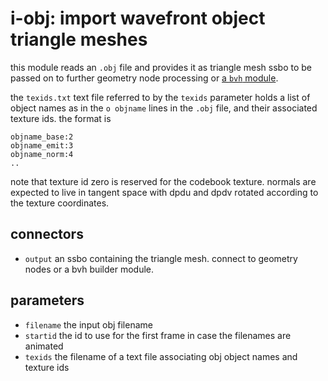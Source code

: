 # i-obj: import wavefront object triangle meshes

this module reads an `.obj` file and provides it as triangle mesh ssbo
to be passed on to further geometry node processing or [a `bvh` module](../bvh/readme.md).

the `texids.txt` text file referred to by the `texids` parameter holds a list of object names
as in the `o objname` lines in the `.obj` file, and their associated texture ids. the format is
```
objname_base:2
objname_emit:3
objname_norm:4
..
```
note that texture id zero is reserved for the codebook texture.
normals are expected to live in tangent space with dpdu and dpdv rotated according to the
texture coordinates.

## connectors

* `output` an ssbo containing the triangle mesh. connect to geometry nodes or a bvh builder module.

## parameters

* `filename` the input obj filename
* `startid` the id to use for the first frame in case the filenames are animated
* `texids` the filename of a text file associating obj object names and texture ids
